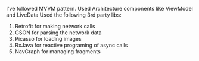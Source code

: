 I've followed MVVM pattern.
Used Architecture components like ViewModel and LiveData
Used the following 3rd party libs:

1) Retrofit for making network calls
2) GSON for parsing the network data
3) Picasso for loading images
4) RxJava for reactive programing of async calls
5) NavGraph for managing fragments


